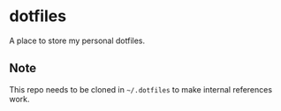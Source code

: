 # dotfiles
A place to store my personal dotfiles.

## Note
This repo needs to be cloned in `~/.dotfiles` to make internal references work.
